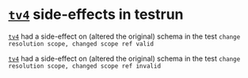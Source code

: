 # [`tv4`](https://github.com/geraintluff/tv4) side-effects in testrun

[`tv4`](https:&#x2F;&#x2F;github.com&#x2F;geraintluff&#x2F;tv4) had a side-effect on (altered the original) schema in the test `change resolution scope, changed scope ref valid`

[`tv4`](https:&#x2F;&#x2F;github.com&#x2F;geraintluff&#x2F;tv4) had a side-effect on (altered the original) schema in the test `change resolution scope, changed scope ref invalid`
